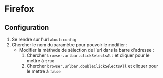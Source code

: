 # Firefox

## Configuration

1. Se rendre sur l'url `about:config`
2. Chercher le nom du paramètre pour pouvoir le modifier :
    * Modifier la méthode de sélection de l'url dans la barre d'adresse :
        1. Chercher `browser.urlbar.clickSelectsAll` et cliquer pour le mettre à `true`
        2. Chercher `browser.urlbar.doubleClickSelectsAll` et cliquer pour le mettre à `false`
